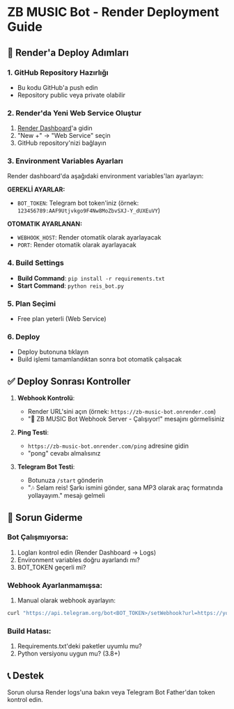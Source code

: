 # ZB MUSIC Bot - Render Deployment Guide

## 🚀 Render'a Deploy Adımları

### 1. GitHub Repository Hazırlığı
- Bu kodu GitHub'a push edin
- Repository public veya private olabilir

### 2. Render'da Yeni Web Service Oluştur
1. [Render Dashboard](https://dashboard.render.com/)'a gidin
2. "New +" → "Web Service" seçin
3. GitHub repository'nizi bağlayın

### 3. Environment Variables Ayarları
Render dashboard'da aşağıdaki environment variables'ları ayarlayın:

**GEREKLİ AYARLAR:**
- `BOT_TOKEN`: Telegram bot token'iniz (örnek: `123456789:AAF9Utjvkgo9F4Nw8MoZbvSXJ-Y_dUXEuVY`)

**OTOMATIK AYARLANAN:**
- `WEBHOOK_HOST`: Render otomatik olarak ayarlayacak
- `PORT`: Render otomatik olarak ayarlayacak

### 4. Build Settings
- **Build Command**: `pip install -r requirements.txt`
- **Start Command**: `python reis_bot.py`

### 5. Plan Seçimi
- Free plan yeterli (Web Service)

### 6. Deploy
- Deploy butonuna tıklayın
- Build işlemi tamamlandıktan sonra bot otomatik çalışacak

## ✅ Deploy Sonrası Kontroller

1. **Webhook Kontrolü**: 
   - Render URL'sini açın (örnek: `https://zb-music-bot.onrender.com`)
   - "🎵 ZB MUSIC Bot Webhook Server - Çalışıyor!" mesajını görmelisiniz

2. **Ping Testi**:
   - `https://zb-music-bot.onrender.com/ping` adresine gidin
   - "pong" cevabı almalısınız

3. **Telegram Bot Testi**:
   - Botunuza `/start` gönderin
   - "🎶 Selam reis! Şarkı ismini gönder, sana MP3 olarak araç formatında yollayayım." mesajı gelmeli

## 🔧 Sorun Giderme

### Bot Çalışmıyorsa:
1. Logları kontrol edin (Render Dashboard → Logs)
2. Environment variables doğru ayarlandı mı?
3. BOT_TOKEN geçerli mi?

### Webhook Ayarlanmamışsa:
1. Manual olarak webhook ayarlayın:
```bash
curl "https://api.telegram.org/bot<BOT_TOKEN>/setWebhook?url=https://your-app.onrender.com/<BOT_TOKEN>"
```

### Build Hatası:
1. Requirements.txt'deki paketler uyumlu mu?
2. Python versiyonu uygun mu? (3.8+)

## 📞 Destek
Sorun olursa Render logs'una bakın veya Telegram Bot Father'dan token kontrol edin.
